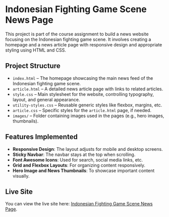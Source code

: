 # Indonesian Fighting Game Scene News Page

This project is part of the course assignment to build a news website focusing on the Indonesian fighting game scene. It involves creating a homepage and a news article page with responsive design and appropriate styling using HTML and CSS.

## Project Structure

- `index.html` – The homepage showcasing the main news feed of the Indonesian fighting game scene.
- `article.html` – A detailed news article page with links to related articles.
- `style.css` – Main stylesheet for the website, controlling typography, layout, and general appearance.
- `utility-styles.css` – Reusable generic styles like flexbox, margins, etc.
- `article.css` – Specific styles for the `article.html` page, if needed.
- `images/` – Folder containing images used in the pages (e.g., hero images, thumbnails).


## Features Implemented

- **Responsive Design**: The layout adjusts for mobile and desktop screens.
- **Sticky Navbar**: The navbar stays at the top when scrolling.
- **Font Awesome Icons**: Used for search, social media links, etc.
- **Grid and Flexbox Layouts**: For organizing content responsively.
- **Hero Image and News Thumbnails**: To showcase important content visually.


## Live Site

You can view the live site here: [Indonesian Fighting Game Scene News Page](https://yuiyeyo.github.io/andreaadimiharja_homework2/).

